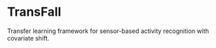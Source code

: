 # TransFall
Transfer learning framework for sensor-based activity recognition with covariate shift. 
